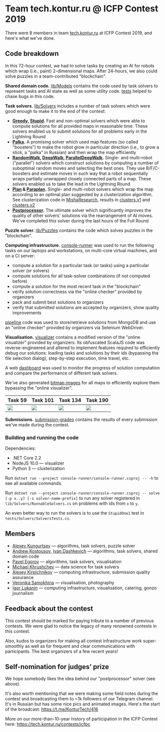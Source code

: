 # Team tech.kontur.ru @ ICFP Contest 2019

There were 8 members in team [tech.kontur.ru](https://tech.kontur.ru) at ICFP Contest 2019, and here's what we've done.

## Code breakdown

In this 72-hour contest, we had to solve tasks by creating an AI for robots which wrap (i.e., paint) 2-dimensional maps. After 24-hours, we also could solve puzzles in a team-contributed "blockchain". 

**Shared domain code.** [lib/Models](./lib/Models) contains the code used by task solvers to represent tasks and AI state as well as some utility code. [tests](./tests/) helped to chase bugs in this code.

**Task solvers.** [lib/Solvers](./lib/Solvers) includes a number of task solvers which were good enough to make it to the end of the contest:

* **[Greedy](./lib/Solvers/GreedySolver.cs), [Stupid](./lib/Solvers/StupidSolver.cs).** Fast and non-optimal solvers which were able to compute solutions for all provided maps in reasonable time. These solvers enabled us to submit solutions for all problems early in the Lightning Round
* **[Palka](./lib/Solvers/PalkaSolver.cs).** A promising solver which used map features (so called "boosters") to make the robot grow in particular direction (i.e., to grow a stick, a "palka" in Russian) and then wrap the map efficiently 
* **[RandomWalk](./lib/Solvers/RandomWalk/RandomWalkSolver.cs), [DeepWalk](./lib/Solvers/RandomWalk/DeepWalkSolver.cs), [ParallelDeepWalk](./lib/Solvers/RandomWalk/ParallelDeepWalkSolver.cs).** Single- and multi-robot ("parallel") solvers which construct solutions by computing a number of suboptimal random moves and selecting the best ones. They use B/F/C-boosters and estimate moves in such way that a robot sequentially wraps partially unwrapped closely connected parts of a map. These solvers enabled us to take the lead in the Lightning Round
* **[Plan](./lib/Solvers/RandomWalk/PlanSolver.cs) & [Paraplan](./lib/Solvers/RandomWalk/ParallelPlanSolver.cs).** Single- and multi-robot solvers which wrap the map according to an optimal plan suggested by a clusterization algorithm. See clusterization code in [MishaResearch](./MishaResearch/), results in [clusters.v1](./clusters.v1/) and [clusters.v2](./clusters.v2/)
* **[Postprocessor](./lib/Solvers/Postprocess/).** The ultimate solver which significantly improves the quality of other solvers' solutions via the rearrangement of AI moves. We've completed this solver during the last hours of the Full Round

**Puzzle solver.** [lib/Puzzles](./lib/Puzzles/) contains the code which solves puzzles in the "blockchain".

**Computing infrastructure.** [console-runner](./console-runner/) was used to run the following tasks on our laptops and workstations, on multi-core virtual machines, and on a CI server:

* compute a solution for a particular task (or tasks) using a particular solver (or solvers)
* compute solutions for all task-solver combinations (if not computed before)
* compute a solution for the most recent task in the "blockchain"
* verify solution correctness via the "online checker" provided by organizers
* pack and submit best solutions to organizers
* verify that submitted solutions are accepted by organizers, show quality improvements

[pipeline](./pipeline/) code was used to store/retrieve solutions from MongoDB and use an "online checker" provided by organizers via Selenium WebDriver.

**Visualisation.** [visualizer](./visualizer/) contains a modified version of the "online visualizer" provided by organizers. Its obfuscated ScalaJS code was reverse-engineered and altered to implement features required to efficiently debug our solutions: loading tasks and solutions by their ids (bypassing the file selection dialog), step-by-step execution, time travel, etc.

A web [dashboard](./dashboard/) was used to monitor the progress of solution computation and compare the performance of different task solvers.

We've also generated [bitmap images](./problems/all/images/) for all maps to efficiently explore them bypassing the "online visualizer".

| Task 59 | Task 101 | Task 134 | Task 190 |
| - | - | - | - |
| ![](https://raw.githubusercontent.com/kontur-contests/icfpc2019-tech-kontur-ru/master/problems/all/images/59.png) | ![](https://raw.githubusercontent.com/kontur-contests/icfpc2019-tech-kontur-ru/master/problems/all/images/101.png) | ![](https://raw.githubusercontent.com/kontur-contests/icfpc2019-tech-kontur-ru/master/problems/all/images/134.png) | ![](https://raw.githubusercontent.com/kontur-contests/icfpc2019-tech-kontur-ru/master/problems/all/images/190.png) |

**Submissions.** [submission-grades](./submission-grades/) contains the results of every submission we've made during the contest.

### Building and running the code

Dependencies:
* .NET Core 2.2
* NodeJS 10.0 — visualizer
* Python 3 — clusterization

Run `dotnet run --project console-runner/console-runner.csproj -- -h` to see all available commands.

Run `dotnet run --project console-runner/console-runner.csproj -- solve [-p x..y] [-s solver-name-prefix]` to run any solver registered in `lib/Solvers/RunnableSolvers.cs` on problems with ids from `x` to `y`.

An even better way to run the solvers is to use the `StupidOne1` test in `tests/Solvers/SolversTests.cs`.

## Members

* [Alexey Kungurtsev](https://github.com/KungA) — algorithms, task solvers, puzzle solver
* [Andrew Kostousov](https://github.com/AndrewKostousov), [Ivan Dashkevich](https://github.com/spaceorc) — algorithms, task solvers, shared domain code
* [Pavel Egorov](https://github.com/xoposhiy) — algorithms, task solvers, visualisation
* [Michael Khrushchev](https://github.com/MichaelEk) — data science for task solvers
* [Alexey Kirpichnikov](https://github.com/beevee) — computing infrastructure, submission quality assurance
* [Veronika Samokhina](https://github.com/aminopyridin) — visualisation, photography
* [Igor Lukanin](https://github.com/igorlukanin) — computing infrastructure, visualisation, catering, gonzo journalism

## Feedback about the contest

This contest should be marked for paying tribute to a number of previous contests. We were glad to notice the legacy of many renowned contests in this contest.

Also, kudos to organizers for making all contest infrastructure work super-smoothly as well as for frequent and clear communications with participants. The best organizers of a few recent years!

## Self-nomination for judges’ prize

We hope somebody likes the idea behind our "postprocessor" solver (see above).

It's also worth mentioning that we were making some field notes during the contest and broadcasting them to ~1k followers of our Telegram channel. It's in Russian but has some nice pics and animated images. Here's the start of the broadcast: https://t.me/KonturTech/416

More on our more-than-10-year history of participation in the ICFP Contest here: https://tech.kontur.ru/contests/icfpc